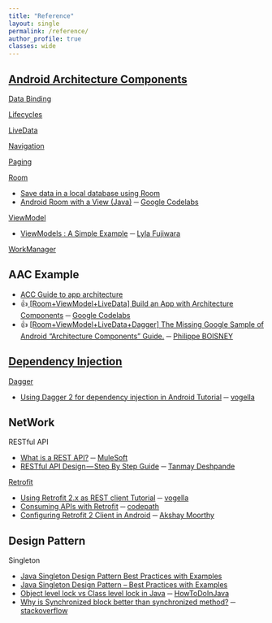 ```yaml
---
title: "Reference"
layout: single
permalink: /reference/
author_profile: true
classes: wide
---
```


## [Android Architecture Components](https://developer.android.com/topic/libraries/architecture/)

[Data Binding](https://developer.android.com/topic/libraries/data-binding/)

[Lifecycles](https://developer.android.com/topic/libraries/architect) 

[LiveData](https://developer.android.com/topic/libraries/architecture/livedata) 

[Navigation](https://developer.android.com/topic/libraries/architecture/navigation.html)

[Paging](https://developer.android.com/topic/libraries/architecture/paging/)

[Room](https://developer.android.com/topic/libraries/architecture/room)
* [Save data in a local database using Room](https://developer.android.com/training/data-storage/room)
* [Android Room with a View (Java)](https://codelabs.developers.google.com/codelabs/android-room-with-a-view/#0) ─ [Google Codelabs](https://codelabs.developers.google.com/)

[ViewModel](https://developer.android.com/topic/libraries/architecture/viewmodel)
* [ViewModels : A Simple Example](https://medium.com/androiddevelopers/viewmodels-a-simple-example-ed5ac416317e) ─ [Lyla Fujiwara](https://medium.com/@lylalyla)

[WorkManager](https://developer.android.com/topic/libraries/architecture/workmanager)


## AAC Example
* [ACC Guide to app architecture](https://developer.android.com/jetpack/docs/guide)
* :thumbsup:[ [Room+ViewModel+LiveData] Build an App with Architecture Components](https://codelabs.developers.google.com/codelabs/build-app-with-arch-components/index.html?index=..%2F..index#0) ─ [Google Codelabs](https://codelabs.developers.google.com/)
* :thumbsup: [ [Room+ViewModel+LiveData+Dagger] The Missing Google Sample of Android “Architecture Components” Guide.](https://proandroiddev.com/the-missing-google-sample-of-android-architecture-components-guide-c7d6e7306b8f) ─ [Philippe BOISNEY](https://proandroiddev.com/@Phil_Boisney)


## [Dependency Injection](https://en.wikipedia.org/wiki/Dependency_injection)
[Dagger](https://google.github.io/dagger/)
* [Using Dagger 2 for dependency injection in Android Tutorial](https://www.vogella.com/tutorials/Dagger/article.html) ─ [vogella](https://www.vogella.com/)
  

## NetWork

RESTful API
* [What is a REST API?](https://www.mulesoft.com/resources/api/what-is-rest-api-design) ─ [MuleSoft](https://www.mulesoft.com/)
* [RESTful API Design — Step By Step Guide](https://hackernoon.com/restful-api-design-step-by-step-guide-2f2c9f9fcdbf) ─ [Tanmay Deshpande](https://hackernoon.com/@tanmay.avinash.deshpande)

[Retrofit](http://square.github.io/retrofit/)
* [Using Retrofit 2.x as REST client Tutorial](https://www.vogella.com/tutorials/Retrofit/article.html) ─ [vogella](https://www.vogella.com/)
* [Consuming APIs with Retrofit](https://github.com/codepath/android_guides/wiki/Consuming-APIs-with-Retrofit) ─ [codepath](https://codepath.org/)
* [Configuring Retrofit 2 Client in Android](https://proandroiddev.com/configuring-retrofit-2-client-in-android-130455eaccbd) ─ [Akshay Moorthy](https://proandroiddev.com/@akshay_moorthy)


## Design Pattern

Singleton
* [Java Singleton Design Pattern Best Practices with Examples](https://www.journaldev.com/1377/java-singleton-design-pattern-best-practices-examples)
* [Java Singleton Design Pattern – Best Practices with Examples](https://examples.javacodegeeks.com/core-java/java-singleton-design-pattern-best-practices-examples/) 
* [Object level lock vs Class level lock in Java](https://howtodoinjava.com/java/multi-threading/object-vs-class-level-locking/) ─ [HowToDoInJava](https://howtodoinjava.com/)
* [Why is Synchronized block better than synchronized method?](https://stackoverflow.com/questions/20906548/why-is-synchronized-block-better-than-synchronized-method) ─ [stackoverflow](https://stackoverflow.com/)